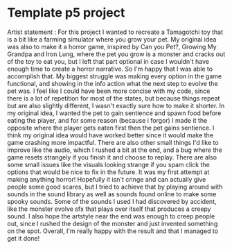 # Template p5 project

Artist statement :
For this project I wanted to recreate a Tamagotchi toy that is a bit like a farming simulator where you grow your pet. My original idea was also to make it a horror game, inspired by Can you Pet?, Growing My Grandpa and Iron Lung, where the pet you grow is a monster and cracks out of the toy to eat you, but I left that part optional in case I wouldn't have enough time to create a horror narrative. So I'm happy that I was able to accomplish that. My biggest struggle was making every option in the game functional, and showing in the info action what the next step to evolve the pet was. I feel like I could have been more concise with my code, since there is a lot of repetition for most of the states, but because things repeat but are also slightly different, I wasn't exactly sure how to make it shorter. In my original idea, I wanted the pet to gain sentience and spawn food before eating the player, and for some reason (because i forgor) I made it the opposite where the player gets eaten first then the pet gains sentience. I think my original idea would have worked better since it would make the game crashing more impactful. There are also other small things I'd like to improve like the audio, which I rushed a bit at the end, and a bug where the game resets strangely if you finish it and choose to replay. There are also some small issues like the visuals looking strange if you spam click the options that would be nice to fix in the future. It was my first attempt at making anything horror! Hopefully it isn't cringe and can actually give people some good scares, but I tried to achieve that by playing around with sounds in the sound library as well as sounds found online to make some spooky sounds. Some of the sounds I used I had discovered by accident, like the monster evolve sfx that plays over itself that produces a creepy sound. I also hope the artstyle near the end was enough to creep people out, since I rushed the design of the monster and just invented something on the spot. Overall, I'm really happy with the result and that I managed to get it done!
